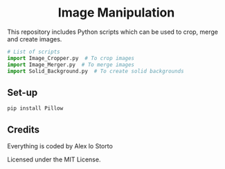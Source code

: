 <h1 align="center">Image Manipulation</h1>

This repository includes Python scripts which can be used to crop, merge and create images.

``` python
# List of scripts
import Image_Cropper.py  # To crop images
import Image_Merger.py  # To merge images
import Solid_Background.py  # To create solid backgrounds
```

## Set-up
```
pip install Pillow
```

## Credits 

Everything is coded by Alex lo Storto

Licensed under the MIT License.
